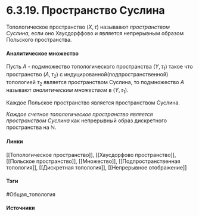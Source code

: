 # 6.3.19. Пространство Суслина
Топологическое пространство $(X,\tau)$ называвют *пространством Суслина*, если оно Хаусдорффово и является непрерывным образом Польского пространства. 
#### Аналитическое множество
Пусть $A$ - подмножество топологического пространства $(Y,\tau_{1})$ такое что пространство $(A,\tau_{2})$ c индуцированной(подпространственной) топологией $\tau_{2}$ является пространством Суслина, то подмножество $A$ называют *аналитическим множеством* в $(Y,\tau_{1})$.

Каждое Польское пространство является пространством Суслина.

*Каждое счетное топологическое пространство является пространством Суслина* как непрерывный образ дискретного пространства на $\mathbb{N}$.
#### Линки
 [[Топологическое пространство]],
 [[Хаусдорфово пространство]],
 [[Польское пространство]],
 [[Множество]],
 [[Подпространственная топология]],
 [[Дискретная топология]],
 [[Непрерывное отображение]]
#### Тэги
 #Общая_топология 
#### Источники
